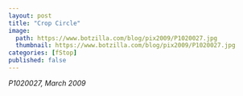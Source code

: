 ```yaml
---
layout: post
title: "Crop Circle"
image:
  path: https://www.botzilla.com/blog/pix2009/P1020027.jpg
  thumbnail: https://www.botzilla.com/blog/pix2009/P1020027.jpg
categories: [fStop]
published: false
---
```





<p><i>P1020027, March 2009</i></p>
